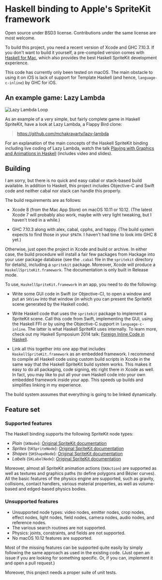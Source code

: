 # Haskell binding to Apple's SpriteKit framework

Open source under BSD3 license. Contributions under the same license are most welcome.

To build this project, you need a recent version of Xcode and GHC 7.10.3. If you don't want to build it yourself, a pre-compiled version comes with [Haskell for Mac](http://haskellformac.com), which also provides the best Haskell SpriteKit development experience.

This code has currently only been tested on macOS. The main obstacle to using it on iOS is lack of support for Template Haskell (and hence, `language-c-inline`) by GHC for iOS.


## An example game: Lazy Lambda

![Lazy Lambda Loop](https://raw.githubusercontent.com/mchakravarty/lazy-lambda/master/images/LazyLambdaLoop.gif)

As an example of a very simple, but fairly complete game in Haskell SpriteKit, have a look at Lazy Lambda, a Flappy Bird clone:

> https://github.com/mchakravarty/lazy-lambda

For an explanation of the main concepts of the Haskell SpriteKit binding including live coding of Lazy Lambda, watch the talk [Playing with Graphics and Animations in Haskell](https://speakerdeck.com/mchakravarty/playing-with-graphics-and-animations-in-haskell) (includes video and slides).


## Building

I am sorry, but there is no quick and easy cabal or stack-based build available. In addition to Haskell, this project includes Objective-C and Swift code and neither cabal nor stack can handle this properly.

The build requirements are as follows:

* Xcode 8 (from the Mac App Store) on macOS 10.11 or 10.12. (The latest Xcode 7 will probably also work, maybe with very light tweaking, but I haven't tried in a while.)

* GHC 7.10.3 along with alex, cabal, cpphs, and happy. (The build system expects to find those in your `$PATH`. I haven't had time to look into GHC 8 yet.)

Otherwise, just open the project in Xcode and build or archive. In either case, the build procedure will install a fair few packages from Hackage into your user package database (see the `.cabal` file in the `spritekit` directory for details), including a `spritekit` package. Moreover, Xcode will produce a `HaskellSpriteKit.framework`. The documentation is only built in Release mode.

To use, `HaskellSpriteKit.framework` in an app, you need to do the following:

* Write some GUI code in Swift (or Objective-C), to open a window and put an `SKView` into that window (in which you can present the SpriteKit scene generated by the Haskell code).

* Write Haskell code that uses the `spritekit` package to implement a SpriteKit scene. Call this code from Swift, implementing the GUI, using the Haskell FFI or by using the Objective-C support in `language-c-inline`. The latter is what Haskell SpriteKit uses internally. To learn more, check out my Haskell Symposium 2014 talk: [Foreign Inline Code in Haskell](https://speakerdeck.com/mchakravarty/foreign-inline-code-in-haskell-haskell-symposium-2014).

* Link all this together into one app that includes `HaskellSpriteKit.framework` as an embedded framework. I recommend to compile all Haskell code using custom build scripts in Xcode in the same way that the Haskell SpriteKit build system works. This makes it easy to do all packaging, code signing, etc right there in Xcode as well. In fact, you may like to put all your own Haskell code into your own embedded framework inside your app. This speeds up builds and simplifies linking in my experience.

The build system assumes that everything is going to be linked dynamically.


## Feature set

### Supported features

The Haskell binding supports the following SpriteKit node types:

* *Plain* (`SKNode`): [Original SpriteKit documentation](https://developer.apple.com/reference/spritekit/sknode?language=objc)
* *Sprites* (`SKSpriteNode`): [Original SpriteKit documentation](https://developer.apple.com/reference/spritekit/skspritenode?language=objc)
* *Shapes* (`SKShapeNode`): [Original SpriteKit documentation](https://developer.apple.com/reference/spritekit/skshapenode?language=objc)
* *Labels* (`SKLabelNode`): [Original SpriteKit documentation](https://developer.apple.com/reference/spritekit/sklabelnode?language=objc)

Moreover, almost all SpriteKit animation actions (`SKAction`) are supported as well as textures and graphics paths (to define polygons and Bézier curves). All the basic features of the physics engine are supported, such as gravity, collisions, contact handlers, various material properties, as well as volume-based and edged-based physics bodies.

### Unsupported features

* Unsupported node types: video nodes, emitter nodes, crop nodes, effect nodes, light nodes, field nodes, camera nodes, audio nodes, and reference nodes.
* The various search routines are not supported.
* Physics: joints, constraints, and fields are not supported.
* No macOS 10.12 features are supported.

Most of the missing features can be supported quite easily by simply following the same approach as used in the existing code. (Just open an issue if you are looking for something specific. Or, if you can, implement it and open a pull request.)

Moreover, this project needs a proper suite of unit tests.
